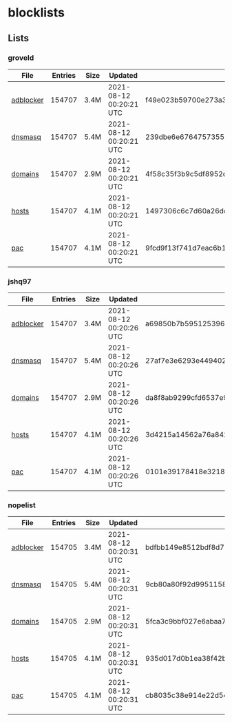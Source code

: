 # blocklists

## Lists

### groveld

|File|Entries|Size|Updated|Hash|
|-|-|-|-|-|
|[adblocker](https://raw.githubusercontent.com/groveld/blocklists/lists/groveld/adblocker.txt)|154707|3.4M|2021-08-12 00:20:21 UTC|f49e023b59700e273a328623137eef4f24a6366b235880ae7b750ade9b4e567c|
|[dnsmasq](https://raw.githubusercontent.com/groveld/blocklists/lists/groveld/dnsmasq.txt)|154707|5.4M|2021-08-12 00:20:21 UTC|239dbe6e67647573556099a555480f6e96562787f3d249a230e2c632ab0a6064|
|[domains](https://raw.githubusercontent.com/groveld/blocklists/lists/groveld/domains.txt)|154707|2.9M|2021-08-12 00:20:21 UTC|4f58c35f3b9c5df8952d027f88822d94832ade54a695f150bb68248d30bf3efb|
|[hosts](https://raw.githubusercontent.com/groveld/blocklists/lists/groveld/hosts.txt)|154707|4.1M|2021-08-12 00:20:21 UTC|1497306c6c7d60a26dcd03bca4cd15575452c46c5a3ce219e0303524d70b8599|
|[pac](https://raw.githubusercontent.com/groveld/blocklists/lists/groveld/pac.txt)|154707|4.1M|2021-08-12 00:20:21 UTC|9fcd9f13f741d7eac6b125a2d1e85b4ef40331e7b79e53e93d84e5e4c87df262|

### jshq97

|File|Entries|Size|Updated|Hash|
|-|-|-|-|-|
|[adblocker](https://raw.githubusercontent.com/groveld/blocklists/lists/jshq97/adblocker.txt)|154707|3.4M|2021-08-12 00:20:26 UTC|a69850b7b59512539619bc97111a4df85b9648677e4ee45d69fab8816183f7a3|
|[dnsmasq](https://raw.githubusercontent.com/groveld/blocklists/lists/jshq97/dnsmasq.txt)|154707|5.4M|2021-08-12 00:20:26 UTC|27af7e3e6293e4494024b46edd0cedc9c2afb1f0277304e5d3837b28973f1b7f|
|[domains](https://raw.githubusercontent.com/groveld/blocklists/lists/jshq97/domains.txt)|154707|2.9M|2021-08-12 00:20:26 UTC|da8f8ab9299cfd6537e93b0eb9849225f3999c84afd941ac3de7361fb676cc7e|
|[hosts](https://raw.githubusercontent.com/groveld/blocklists/lists/jshq97/hosts.txt)|154707|4.1M|2021-08-12 00:20:26 UTC|3d4215a14562a76a84280e72da89dde97daefcf93a054a9be8ce11915445216d|
|[pac](https://raw.githubusercontent.com/groveld/blocklists/lists/jshq97/pac.txt)|154707|4.1M|2021-08-12 00:20:26 UTC|0101e39178418e3218ecb66875cc6de0038f4f28e4c4e14e146862b8341a0f65|

### nopelist

|File|Entries|Size|Updated|Hash|
|-|-|-|-|-|
|[adblocker](https://raw.githubusercontent.com/groveld/blocklists/lists/nopelist/adblocker.txt)|154705|3.4M|2021-08-12 00:20:31 UTC|bdfbb149e8512bdf8d7b98f25eb9ea1f5d371f208693d6388804c402151e4bd8|
|[dnsmasq](https://raw.githubusercontent.com/groveld/blocklists/lists/nopelist/dnsmasq.txt)|154705|5.4M|2021-08-12 00:20:31 UTC|9cb80a80f92d99511584163073fd3f07ba43a901f2774076b841efc048eec447|
|[domains](https://raw.githubusercontent.com/groveld/blocklists/lists/nopelist/domains.txt)|154705|2.9M|2021-08-12 00:20:31 UTC|5fca3c9bbf027e6abaa7b55652ac1496a238b1c2e68a9ceb075a4ec8fb141560|
|[hosts](https://raw.githubusercontent.com/groveld/blocklists/lists/nopelist/hosts.txt)|154705|4.1M|2021-08-12 00:20:31 UTC|935d017d0b1ea38f42b191139bf9b4cac54ee5a88890268d67bc0cec1d8bca92|
|[pac](https://raw.githubusercontent.com/groveld/blocklists/lists/nopelist/pac.txt)|154705|4.1M|2021-08-12 00:20:31 UTC|cb8035c38e914e22d54e61cf4e8532eae1a2d71ab3251a5cde4f524495f7f432|
